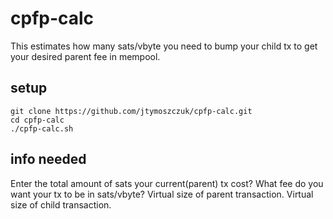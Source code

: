 # cpfp-calc

This estimates how many sats/vbyte you need to bump your child tx to get your desired parent fee in mempool.

## setup
```
git clone https://github.com/jtymoszczuk/cpfp-calc.git
cd cpfp-calc
./cpfp-calc.sh
```

## info needed

Enter the total amount of sats your current(parent) tx cost? 
What fee do you want your tx to be in sats/vbyte?
Virtual size of parent transaction.
Virtual size of child transaction.
